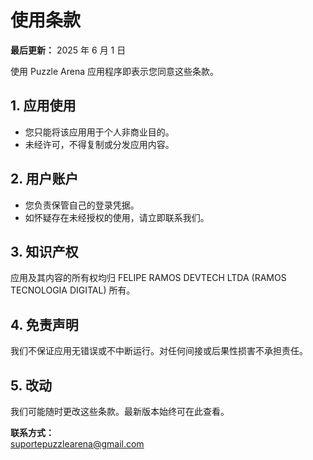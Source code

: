 # 使用条款

**最后更新：** 2025 年 6 月 1 日

使用 Puzzle Arena 应用程序即表示您同意这些条款。

## 1. 应用使用

- 您只能将该应用用于个人非商业目的。
- 未经许可，不得复制或分发应用内容。

## 2. 用户账户

- 您负责保管自己的登录凭据。
- 如怀疑存在未经授权的使用，请立即联系我们。

## 3. 知识产权

应用及其内容的所有权均归 FELIPE RAMOS DEVTECH LTDA (RAMOS TECNOLOGIA DIGITAL) 所有。

## 4. 免责声明

我们不保证应用无错误或不中断运行。对任何间接或后果性损害不承担责任。

## 5. 改动

我们可能随时更改这些条款。最新版本始终可在此查看。

**联系方式：**  
suportepuzzlearena@gmail.com
